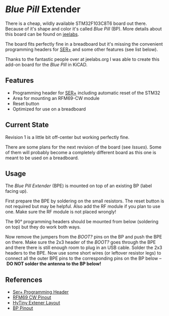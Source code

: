 # *Blue Pill* Extender

There is a cheap, wildly available STM32F103C8T6 board out there. Because of it's shape and color it's called *Blue Pill* (BP). More details about this board can be found on [jeelabs](http://jeelabs.org/article/1649a/).

The board fits perfectly fine in a breadboard but it's missing the convenient programming headers for [SER+](http://jeelabs.org/article/1649f/) and some other features (see list below).

Thanks to the fantastic people over at jeelabs.org I was able to create this add-on board for the *Blue Pill* in KiCAD.

## Features

* Programming header for [SER+](http://jeelabs.org/article/1649f/) including automatic reset of the STM32
* Area for mounting an RFM69-CW module
* Reset button
* Optimized for use on a breadboard

## Current State

Revision 1 is a little bit off-center but working perfectly fine.

There are some plans for the next revision of the board (see *Issues*). Some of them will probably become a completely different board as this one is meant to be used on a breadboard.

## Usage
The *Blue Pill Extender* (BPE) is mounted on top of an existing BP (label facing up).

First prepare the BPE by soldering on the small resistors. The reset button is not required but may be helpful. Also add the RF module if you plan to use one. Make sure the RF module is not placed wrongly!

The 90° programming headers should be mounted from below (soldering on top) but they do work both ways.

Now remove the jumpers from the *BOOT?* pins on the BP and push the BPE on there. Make sure the 2x3 header of the *BOOT?* goes through the BPE and there there is still enough room to plug in an USB cable. Solder the 2x3 headers to the BPE. Now use some short wires (or leftover resistor legs) to connect all the outer BPE pins to the corresponding pins on the BP below – **DO NOT solder the antenna to the BP below!**

## References

* [Ser+ Programming Header](http://jeelabs.org/article/1649f/)
* [RFM69 CW Pinout](https://openenergymonitor.org/emon/sites/default/files/RFM69CW-V1.1_Hope_pinouts.jpg)
* [HyTiny Extener Layout](https://github.com/jeelabs/embello/blob/master/explore/1608-forth/tex/tex-v0.pdf)
* [BP Pinout](http://wiki.stm32duino.com/images/a/ae/Bluepillpinout.gif)
